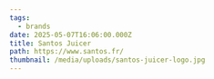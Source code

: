 ```yaml
---
tags:
  - brands
date: 2025-05-07T16:06:00.000Z
title: Santos Juicer
path: https://www.santos.fr/
thumbnail: /media/uploads/santos-juicer-logo.jpg
---
```

